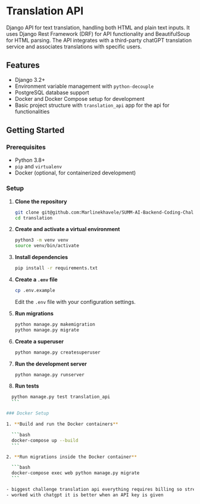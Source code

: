 # Translation API 
Django API for text translation, handling both HTML and plain text inputs. It uses Django Rest Framework (DRF) for API functionality and BeautifulSoup for HTML parsing. The API integrates with a third-party chatGPT translation service and associates translations with specific users.

## Features
- Django 3.2+
- Environment variable management with `python-decouple`
- PostgreSQL database support
- Docker and Docker Compose setup for development
- Basic project structure with  `translation_api` app for the api for functionalities

## Getting Started

### Prerequisites

- Python 3.8+
- `pip` and `virtualenv`
- Docker (optional, for containerized development)

### Setup

1. **Clone the repository**

    ```bash
    git clone git@github.com:Marlinekhavele/SUMM-AI-Backend-Coding-Challenge.git
    cd translation
    ```

2. **Create and activate a virtual environment**

    ```bash
    python3 -m venv venv
    source venv/bin/activate
    ```

3. **Install dependencies**

    ```bash
    pip install -r requirements.txt
    ```

4. **Create a `.env` file**

    ```bash
    cp .env.example
    ```

    Edit the `.env` file with your configuration settings.

5. **Run migrations**

    ```bash
    python manage.py makemigration
    python manage.py migrate
    ```

6. **Create a superuser**

    ```bash
    python manage.py createsuperuser
    ```

7. **Run the development server**

    ```bash
    python manage.py runserver
    ```
8. **Run tests**
  ```bash
    python manage.py test translation_api
    ```

### Docker Setup

1. **Build and run the Docker containers**

    ```bash
    docker-compose up --build
    ```

2. **Run migrations inside the Docker container**

    ```bash
    docker-compose exec web python manage.py migrate
    ```

- biggest challenge translation api everything requires billing so stressful
- worked with chatgpt it is better when an API key is given 